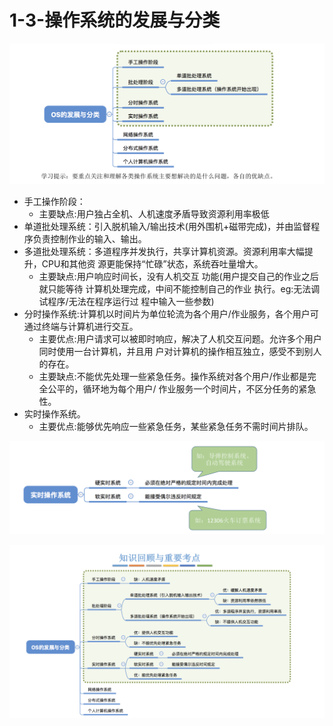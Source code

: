 # 1-3-操作系统的发展与分类

![](../../.gitbook/assets/image%20%28143%29.png)

* 手工操作阶段：
  * 主要缺点:用户独占全机、人机速度矛盾导致资源利用率极低
* 单道批处理系统：引入脱机输入/输出技术\(用外围机+磁带完成\)，并由监督程序负责控制作业的输入、输出。
* 多道批处理系统：多道程序并发执行，共享计算机资源。资源利用率大幅提升，CPU和其他资 源更能保持“忙碌”状态，系统吞吐量增大。
  * 主要缺点:用户响应时间长，没有人机交互 功能\(用户提交自己的作业之后就只能等待 计算机处理完成，中间不能控制自己的作业 执行。eg:无法调试程序/无法在程序运行过 程中输入一些参数\)
* 分时操作系统:计算机以时间片为单位轮流为各个用户/作业服务，各个用户可通过终端与计算机进行交互。 
  * 主要优点:用户请求可以被即时响应，解决了人机交互问题。允许多个用户同时使用一台计算机，并且用 户对计算机的操作相互独立，感受不到别人的存在。
  * 主要缺点:不能优先处理一些紧急任务。操作系统对各个用户/作业都是完全公平的，循环地为每个用户/ 作业服务一个时间片，不区分任务的紧急性。
* 实时操作系统。
  * 主要优点:能够优先响应一些紧急任务，某些紧急任务不需时间片排队。

![](../../.gitbook/assets/image%20%28125%29.png)

![](../../.gitbook/assets/image%20%28288%29.png)

